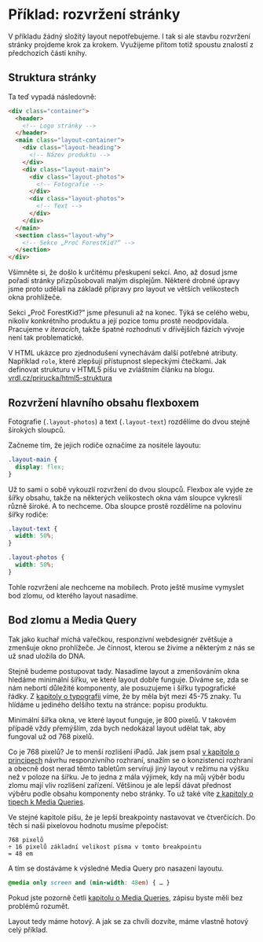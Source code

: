 # Příklad: rozvržení stránky

V příkladu žádný složitý layout nepotřebujeme. I tak si ale stavbu rozvržení stránky projdeme krok za krokem. Využijeme přitom totiž spoustu znalostí z předchozích částí knihy.

## Struktura stránky

Ta teď vypadá následovně:

```html
<div class="container">
  <header>
    <!-- Logo stránky -->
  </header>
  <main class="layout-container">
    <div class="layout-heading">
      <!-- Název produktu -->
    </div>
    <div class="layout-main">
      <div class="layout-photos">
        <!-- Fotografie -->
      </div>      
      <div class="layout-photos">
        <!-- Text -->
      </div>            
    </div>      
  </main>
  <section class="layout-why">
    <!-- Sekce „Proč ForestKid?“ -->
  </section>    
</div>
```

Všimněte si, že došlo k určitému přeskupení sekcí. Ano, až dosud jsme pořadí stránky přizpůsobovali malým displejům. Některé drobné úpravy jsme proto udělali na základě přípravy pro layout ve větších velikostech okna prohlížeče.

Sekci „Proč ForestKid?“ jsme přesunuli až na konec. Týká se celého webu, nikoliv konkrétního produktu a její pozice tomu prostě neodpovídala. Pracujeme v *iteracích*, takže špatné rozhodnutí v dřívějších fázích vývoje není tak problematické. 

V HTML ukázce pro zjednodušení vynechávám další potřebné atributy. Například `role`, které zlepšují přístupnost slepeckými čtečkami. Jak definovat strukturu v HTML5 píšu ve zvláštním článku na blogu. [vrdl.cz/prirucka/html5-struktura](http://www.vzhurudolu.cz/prirucka/html5-struktura)

## Rozvržení hlavního obsahu flexboxem

Fotografie (`.layout-photos`) a text (`.layout-text`) rozdělíme do dvou stejně širokých sloupců.

Začneme tím, že jejich rodiče označíme za nositele layoutu:

```css
.layout-main {
  display: flex;
}
```
Už to sami o sobě vykouzlí rozvržení do dvou sloupců. Flexbox ale vyjde ze šířky obsahu, takže na některých velikostech okna vám sloupce vykreslí různě široké. A to nechceme. Oba sloupce prostě rozdělíme na polovinu šířky rodiče:

```css
.layout-text {
  width: 50%;
}

.layout-photos {
  width: 50%;
}
```

Tohle rozvržení ale nechceme na mobilech. Proto ještě musíme vymyslet bod zlomu, od kterého layout nasadíme.

## Bod zlomu a Media Query

Tak jako kuchař míchá vařečkou, responzivní webdesignér zvětšuje a zmenšuje okno prohlížeče. Je činnost, kterou se živíme a některým z nás se už snad uložila do DNA.

Stejně budeme postupovat tady. Nasadíme layout a zmenšováním okna hledáme  minimální šířku, ve které layout dobře funguje. Díváme se, zda se nám nebortí důležité komponenty, ale posuzujeme i šířku typografické řádky. Z [kapitoly o typografii](typografie.md) víme, že by měla být mezi 45-75 znaky. Tu hlídáme u jediného delšího textu na stránce: popisu produktu.

Minimální šířka okna, ve které layout funguje, je 800 pixelů. V takovém případě vždy přemýšlím, zda bych nedokázal layout udělat tak, aby fungoval už od 768 pixelů. 

Co je 768 pixelů? Je to menší rozlišení iPadů. Jak jsem psal [v kapitole o principech](4-principy-ui.md) návrhu responzivního rozhraní, snažím se o konzistenci rozhraní a obecně dost nerad těmto tabletům servíruji jiný layout v režimu na výšku než v poloze na šířku. Je to jedna z mála výjimek, kdy na můj výběr bodu zlomu mají vliv rozlišení zařízení. Většinou je ale lepší dávat přednost výběru podle obsahu komponenty nebo stránky. To už také víte [z kapitoly o tipech k Media Queries](media-queries-tipy.md).

Ve stejné kapitole píšu, že je lepší breakpointy nastavovat ve čtverčících. Do těch si naši pixelovou hodnotu musíme přepočíst:

```
768 pixelů 
÷ 16 pixelů základní velikost písma v tomto breakpointu
= 48 em
```

A tím se dostáváme k výsledné Media Query pro nasazení layoutu.

```css
@media only screen and (min-width: 48em) { … }
```

Pokud jste pozorně četli [kapitolu o Media Queries](css3-media-queries.md), zápisu byste měli bez problémů rozumět.

Layout tedy máme hotový. A jak se za chvíli dozvíte, máme vlastně hotový celý příklad.
